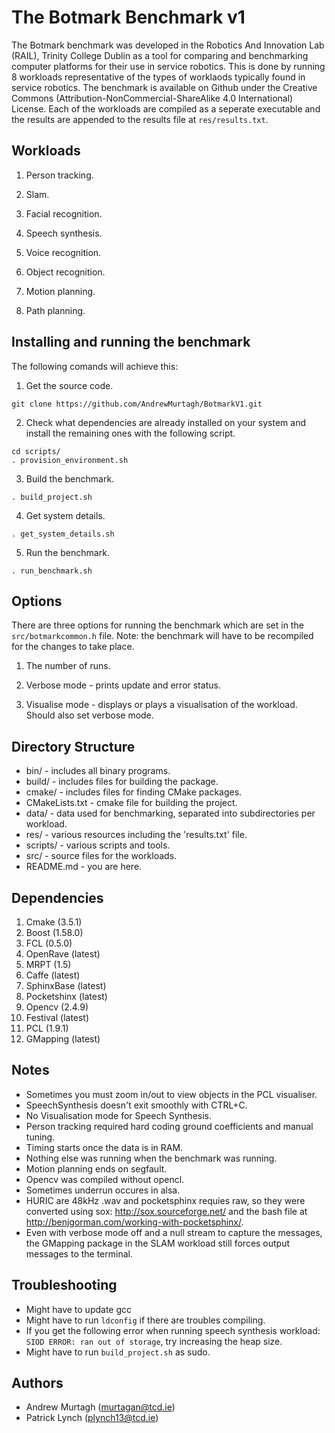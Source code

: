 # The Botmark Benchmark v1
The Botmark benchmark was developed in the Robotics And Innovation Lab (RAIL), Trinity College Dublin as a tool for comparing and benchmarking computer platforms for their use in service robotics. This is done by running 8 workloads representative of the types of worklaods typically found in service robotics. The benchmark is available on Github under the Creative Commons (Attribution-NonCommercial-ShareAlike 4.0 International) License. Each of the workloads are compiled as a seperate executable and the results are appended to the results file at `res/results.txt`.


## Workloads
1. Person tracking.

2. Slam.

3. Facial recognition.

4. Speech synthesis.

5. Voice recognition.

6. Object recognition.

7. Motion planning.

8. Path planning.





## Installing and running the benchmark
The following comands will achieve this:

1. Get the source code.

`git clone https://github.com/AndrewMurtagh/BotmarkV1.git`

2. Check what dependencies are already installed on your system and install the remaining ones with the following script.

```
cd scripts/
. provision_environment.sh
```

3. Build the benchmark.

`. build_project.sh`

4. Get system details.

`. get_system_details.sh`

5. Run the benchmark.

`. run_benchmark.sh`




## Options
There are three options for running the benchmark which are set in the `src/botmarkcommon.h` file. Note: the benchmark will have to be recompiled for the changes to take place.

1. The number of runs.

2. Verbose mode - prints update and error status.

3. Visualise mode - displays or plays a visualisation of the workload. Should also set verbose mode.




## Directory Structure
* bin/ - includes all binary programs.
* build/ - includes files for building the package.
* cmake/ - includes files for finding CMake packages.
* CMakeLists.txt - cmake file for building the project.
* data/ - data used for benchmarking, separated into subdirectories per workload.
* res/ - various resources including the 'results.txt' file.
* scripts/ - various scripts and tools.
* src/ - source files for the workloads.
* README.md - you are here.



## Dependencies
1. Cmake (3.5.1)
2. Boost (1.58.0)
3. FCL (0.5.0)
4. OpenRave (latest)
6. MRPT (1.5)
7. Caffe (latest)
8. SphinxBase (latest)
9. Pocketshinx (latest)
10. Opencv (2.4.9)
11. Festival (latest)
12. PCL (1.9.1)
13. GMapping (latest)



## Notes
* Sometimes you must zoom in/out to view objects in the PCL visualiser.
* SpeechSynthesis doesn't exit smoothly with CTRL+C.
* No Visualisation mode for Speech Synthesis.
* Person tracking required hard coding ground coefficients and manual tuning.
* Timing starts once the data is in RAM.
* Nothing else was running when the benchmark was running.
* Motion planning ends on segfault.
* Opencv was compiled without opencl.
* Sometimes underrun occures in alsa.
* HURIC are 48kHz .wav and pocketsphinx requies raw, so they were converted using sox: http://sox.sourceforge.net/ and the bash file at http://benjgorman.com/working-with-pocketsphinx/.
* Even with verbose mode off and a null stream to capture the messages, the GMapping package in the SLAM workload still forces output messages to the terminal.



## Troubleshooting
* Might have to update gcc
* Might have to run `ldconfig` if there are troubles compiling.
* If you get the following error when running speech synthesis workload: `SIOD ERROR: ran out of storage`, try increasing the heap size.
* Might have to run `build_project.sh` as sudo.



## Authors
* Andrew Murtagh (murtagan@tcd.ie)
* Patrick Lynch (plynch13@tcd.ie)
